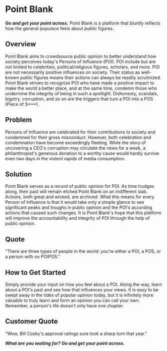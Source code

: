 # Point Blank #
***Go and get your point across.***
Point Blank is a platform that bluntly reflects how the general populace feels about public figures. 

## Overview ##
Point Blank aims to crowdsource public opinion to better understand how society perceives today's 
Persons of Influence (POI). POI include but are not limited to celebrities, political/religious
figures, scholars, and more. POI are not necessarily positive influences on society. Their status as 
well-known public figures means their actions can always be readily scrutinized. Point Blank strives to 
recognize POI who have made a positive impact to make the world a better place, and at the same time, 
condemn those who undermine the integrity of being in such a spotlight. Dishonesty, scandals, bigotry, 
corruption, and so on are the triggers that turn a POI into a POS (Piece of S***).

## Problem ##
Persons of Influence are celebrated for their contributions to society and condemned for their gross misconduct. 
However, both celebration and condemnation have become exceedingly fleeting. While the story of uncovering a CEO's
corruption may circulate the news for a week, a philanthropist's generous donation to a worthy cause would
hardly survive even two days in the violent rapids of media consumption.

## Solution ##
Point Blank serves as a record of public opinion for POI. As time trudges along, their past will remain 
etched Point Blank on an indifferent slab. Actions, both great and wicked, are archived. What this means for every 
Person of Influence is that it would take only a simple glance to see significant peaks and troughs in public opinion
and the POI's according actions that caused such changes. It is Point Blank's hope that this platform will improve the 
accountability and integrity of POI through the help of public opinion. 

## Quote ##
"There are three types of people in the world: you're either a POI, a POS, or a person with no POIPOS."

## How to Get Started ##
Simply provide your input on how you feel about a POI. Along the way, learn about a POI's past and see 
how that influences your views. It is easy to be swept away in the tides of popular opinion today, but it is 
infinitely more valuable to truly learn and form an opinion you can call your own. Remember, a person's life
doesn't only have one chapter.

## Customer Quote ##
"Wow, Bill Cosby's approval ratings sure took a sharp turn that year."

***What are you waiting for? Go and get your point across.***
